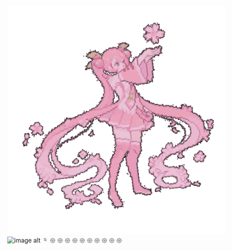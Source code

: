 ![image alt](https://github.com/Americxne-101/Americxne-101/blob/3f0b1dfcf10ebf3cc4e95c506a9f83faafab2b06/9c7dedc4c36e489696899bc9f63f4336.gif)
     ![image alt](https://hits.sh/github.com/Americxne-101/Petals.svg?style=flat-square&label=Petals&extraCount=250&color=c681b9&labelColor=d0cae4)
    ⺀ 𑁍 𑁍 𑁍 𑁍 𑁍 𑁍 𑁍 𑁍 𑁍 𑁍 
